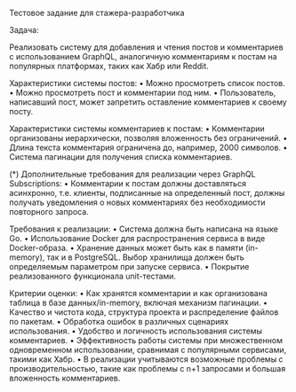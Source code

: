 Тестовое задание для стажера-разработчика

Задача:

Реализовать систему для добавления и чтения постов и комментариев с использованием GraphQL, аналогичную комментариям к постам на популярных платформах, таких как Хабр или Reddit.

Характеристики системы постов:
•	Можно просмотреть список постов.
•	Можно просмотреть пост и комментарии под ним.
•	Пользователь, написавший пост, может запретить оставление комментариев к своему посту.

Характеристики системы комментариев к постам:
•	Комментарии организованы иерархически, позволяя вложенность без ограничений.
•	Длина текста комментария ограничена до, например, 2000 символов.
•	Система пагинации для получения списка комментариев.

(*) Дополнительные требования для реализации через GraphQL Subscriptions:
•	Комментарии к постам должны доставляться асинхронно, т.е. клиенты, подписанные на определенный пост, должны получать уведомления о новых комментариях без необходимости повторного запроса.

Требования к реализации:
•	Система должна быть написана на языке Go.
•	Использование Docker для распространения сервиса в виде Docker-образа.
•	Хранение данных может быть как в памяти (in-memory), так и в PostgreSQL. Выбор хранилища должен быть определяемым параметром при запуске сервиса.
•	Покрытие реализованного функционала unit-тестами.

Критерии оценки:
•	Как хранятся комментарии и как организована таблица в базе данных/in-memory, включая механизм пагинации.
•	Качество и чистота кода, структура проекта и распределение файлов по пакетам.
•	Обработка ошибок в различных сценариях использования.
•	Удобство и логичность использования системы комментариев.
•	Эффективность работы системы при множественном одновременном использовании, сравнимая с популярными сервисами, такими как Хабр.
•	В реализации учитываются возможные проблемы с производительностью, такие как проблемы с n+1 запросами и большая вложенность комментариев.
